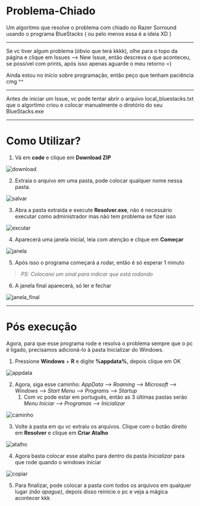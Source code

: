 # Problema-Chiado
Um algoritmo que resolve o problema com chiado no Razer Sorround usando o programa BlueStacks ( ou pelo menos essa é a ideia XD )
<hr>
Se vc tiver algum problema (óbvio que terá kkkk), olhe para o topo da página e clique em Issues --> New Issue, então descreva o que aconteceu, se possível com prints, após isso apenas aguarde o meu retorno =)

Ainda estou no início sobre programação, então peço que tenham paciência cmg ^^

<hr>
Antes de iniciar um Issue, vc pode tentar abrir o arquivo local_bluestacks.txt que o algortimo criou e colocar manualmente o diretório do seu BlueStacks.exe
<hr>

<h1>Como Utilizar?</h1>
 
1. Vá em **code** e clique em **Download ZIP**

![download]()

2. Extraia o arquivo em uma pasta, pode colocar qualquer nome nessa pasta.

![salvar]()

3. Abra a pasta extraída e execute **Resolver.exe**, não é necessário executar como administrador mas não tem problema se fizer isso

![excutar]()

4. Aparecerá uma janela inicial, leia com atenção e clique em **Começar**

![janela]()

5. Após isso o programa começará a rodar, então é só esperar 1 minuto
> _PS: Colocarei um sinal para indicar que está rodando_


6. A janela final aparecerá, só ler e fechar

![janela_final]()

<hr>

<h1>Pós execução</h1>

Agora, para que esse programa rode e resolva o problema sempre que o pc é ligado, precisamos adicioná-lo à pasta Inicializar do Windows.

1. Pressione **Windows** + **R** e digite **%appdata%**, depois clique em OK

![appdata]()

2. Agora, siga esse caminho: _AppData --> Roaming --> Microsoft  --> Windows  --> Start Menu  --> Programs  --> Startup_
   1. Com vc pode estar em português, então as 3 últimas pastas serão _Menu Iniciar --> Programas --> Inicializar_

![caminho]()

3. Volte à pasta em qu vc extraiu os arquivos. Clique com o botão direito em **Resolver** e clique em **Criar Atalho**


![atalho]()

4. Agora basta colocar esse atalho para dentro da pasta _Inicializar_ para que rode quando o windows iniciar

![copiar]()

5. Para finalizar, pode colocar a pasta com todos os arquivos em qualquer lugar _(não apague)_, depois disso reinicie o pc e veja a mágica acontecer kkk
